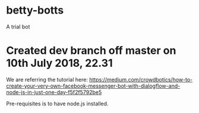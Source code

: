 # betty-botts
A trial bot
# Created dev branch off master on 10th July 2018, 22.31

We are referring the tutorial here:
https://medium.com/crowdbotics/how-to-create-your-very-own-facebook-messenger-bot-with-dialogflow-and-node-js-in-just-one-day-f5f2f5792be5

Pre-requisites is to have node.js installed.